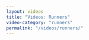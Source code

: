 ```yaml
---
layout: videos
title: "Videos: Runners"
video-category: "runners"
permalink: "/videos/runners/"
---
```

